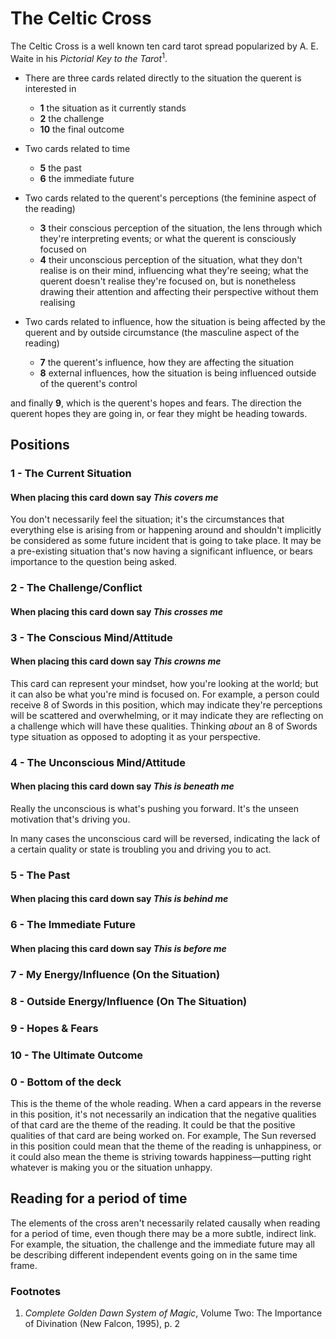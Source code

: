 # The Celtic Cross

The Celtic Cross is a well known ten card tarot spread popularized by A. E. Waite in his *Pictorial Key to the Tarot*<sup>1</sup>.

- There are three cards related directly to the situation the querent is interested in

	- **1** the situation as it currently stands
	- **2** the challenge
	- **10** the final outcome

- Two cards related to time

	- **5** the past
	- **6** the immediate future
	
- Two cards related to the querent's perceptions (the feminine aspect of the reading)

	- **3** their conscious perception of the situation, the lens through which they're interpreting events; or what the querent is consciously focused on
	- **4** their unconscious perception of the situation, what they don't realise is on their mind, influencing what they're seeing; what the querent doesn't realise they're focused on, but is nonetheless drawing their attention and affecting their perspective without them realising

- Two cards related to influence, how the situation is being affected by the querent and by outside circumstance (the masculine aspect of the reading)

	- **7** the querent's influence, how they are affecting the situation
	- **8** external influences, how the situation is being influenced outside of the querent's control

and finally **9**, which is the querent's hopes and fears. The direction the querent hopes they are going in, or fear they might be heading towards.



## Positions

### 1 - The Current Situation

#### When placing this card down say *This covers me*

You don't necessarily feel the situation; it's the circumstances that everything else is arising from or happening around and shouldn't implicitly be considered as some future incident that is going to take place. It may be a pre-existing situation that's now having a significant influence, or bears importance to the question being asked.



### 2 - The Challenge/Conflict

#### When placing this card down say *This crosses me*



### 3 - The Conscious Mind/Attitude

#### When placing this card down say *This crowns me*

This card can represent your mindset, how you're looking at the world; but it can also be what you're mind is focused on. For example, a person could receive 8 of Swords in this position, which may indicate they're perceptions will be scattered and overwhelming, or it may indicate they are reflecting on a challenge which will have these qualities. Thinking *about* an 8 of Swords type situation as opposed to adopting it as your perspective. 



### 4 - The Unconscious Mind/Attitude

#### When placing this card down say *This is beneath me*

Really the unconscious is what's pushing you forward. It's the unseen motivation that's driving you.

In many cases the unconscious card will be reversed, indicating the lack of a certain quality or state is troubling you and driving you to act.



### 5 - The Past

#### When placing this card down say *This is behind me*



### 6 - The Immediate Future

#### When placing this card down say *This is before me*



### 7 - My Energy/Influence (On the Situation)



### 8 - Outside Energy/Influence (On The Situation)



### 9 - Hopes & Fears



### 10 - The Ultimate Outcome



### 0 - Bottom of the deck

This is the theme of the whole reading. When a card appears in the reverse in this position, it's not necessarily an indication that the negative qualities of that card are the theme of the reading. It could be that the positive qualities of that card are being worked on. For example, The Sun reversed in this position could mean that the theme of the reading is unhappiness, or it could also mean the theme is striving towards happiness—putting right whatever is making you or the situation unhappy.



## Reading for a period of time

The elements of the cross aren't necessarily related causally when reading for a period of time, even though there may be a more subtle, indirect link. For example, the situation, the challenge and the immediate future may all be describing different independent events going on in the same time frame.



### Footnotes

1. *Complete Golden Dawn System of Magic*, Volume Two: The Importance of Divination (New Falcon, 1995), p. 2


